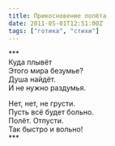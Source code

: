 ```yaml
---
title: Прикосновение полёта
date: 2011-05-01T12:51:00Z
tags: ["готика", "стихи"]
---
```


\*\*\*  
Куда плывёт  
Этого мира безумье?  
Душа найдёт.  
И не нужно раздумья.

Нет, нет, не грусти.  
Пусть всё будет больно.  
Полёт. Отпусти.  
Так быстро и вольно!  
\*\*\*


